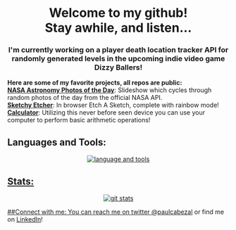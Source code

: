 <h1 align="center">Welcome to my github!
<br>
Stay awhile, and listen...</h1>
<p>
  
<h3 align="center">I'm currently working on a player death location tracker API for randomly generated levels in the upcoming indie video game Dizzy Ballers!</h3>
<p>
<strong>Here are some of my favorite projects, all repos are public:</strong>
<br>
<strong><a href="https://pcabezal.github.io/nasaPOD/">NASA Astronomy Photos of the Day</a></strong>: Slideshow which cycles through random photos of the day from the official NASA API.
<br>
<strong><a href="https://pcabezal.github.io/etch-a-sketch/">Sketchy Etcher</a></strong>: In browser Etch A Sketch, complete with rainbow mode!
<br>
<strong><a href="https://pcabezal.github.io/TOPcalculator/">Calculator</a></strong>: Utilizing this never before seen device you can use your computer to perform basic arithmetic operations!
<p>
  


## Languages and Tools:
<p align="center"><a href="https://skillicons.dev"><img src="https://skillicons.dev/icons?i=html,css,js,react,nodejs,express,mongodb,py,git,bash,cs,linux,vscode,powershell,dotnet,azure&theme=dark&perline=8" alt="language and tools"/></p>

## Stats:
<p align="center"><img src="https://github-readme-stats.vercel.app/api?username=pcabezal&show_icons=true&theme=tokyonight" alt="git stats"></p> 
  
##Connect with me:
You can reach me on twitter <a href="https://twitter.com/paulcabezal">@paulcabezal</a> or find me on <a href="https://www.linkedin.com/in/paul-cabezal-218b5b235/">LinkedIn</a>!

